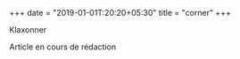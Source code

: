 +++
date = "2019-01-01T:20:20+05:30"
title = "corner"
+++

Klaxonner
<!--more-->
Article en cours de rédaction

> 
